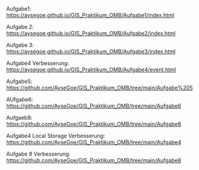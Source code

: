 Aufgabe1:
https://aysegoe.github.io/GIS_Praktikum_OMB/Aufgabe1/index.html
 
Aufgabe 2:
https://aysegoe.github.io/GIS_Praktikum_OMB/Aufgabe2/index.html

Aufgabe 3:
https://aysegoe.github.io/GIS_Praktikum_OMB/Aufgabe3/index.html

Aufgabe4 Verbesserung:
https://aysegoe.github.io/GIS_Praktikum_OMB/Aufgabe4/event.html

Aufgabe5:
https://github.com/AyseGoe/GIS_Praktikum_OMB/tree/main/Aufgabe%205

AUfgabe6:
https://github.com/AyseGoe/GIS_Praktikum_OMB/tree/main/Aufgabe6

Aufgaeb8:
https://github.com/AyseGoe/GIS_Praktikum_OMB/tree/main/Aufgabe8

Aufgabe4 Local Storage Verbesserung:
https://github.com/AyseGoe/GIS_Praktikum_OMB/tree/main/Aufgabe4

Aufgabe 8 Verbesserung:
https://github.com/AyseGoe/GIS_Praktikum_OMB/tree/main/Aufgabe8
